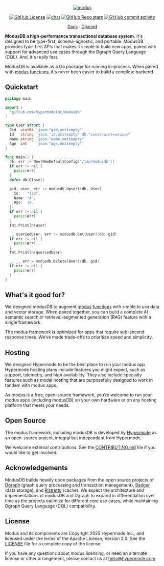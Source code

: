 <!-- markdownlint-disable first-line-heading -->
<div align="center">

[![modus](https://github.com/user-attachments/assets/1a6020bd-d041-4dd0-b4a9-ce01dc015b65)](https://github.com/hypermodeinc/modusdb)

[![GitHub License](https://img.shields.io/github/license/hypermodeinc/modusdb)](https://github.com/hypermodeinc/modusdb?tab=Apache-2.0-1-ov-file#readme)
[![chat](https://img.shields.io/discord/1267579648657850441)](https://discord.gg/NJQ4bJpffF)
[![GitHub Repo stars](https://img.shields.io/github/stars/hypermodeinc/modusdb)](https://github.com/hypermodeinc/modusdb/stargazers)
[![GitHub commit activity](https://img.shields.io/github/commit-activity/m/hypermodeinc/modusdb)](https://github.com/hypermodeinc/modusdb/commits/main/)

</div>

<p align="center">
   <a href="https://docs.hypermode.com/">Docs</a>
   <span> · </span>
   <a href="https://discord.com/invite/MAZgkhP6C6">Discord</a>
<p>

**ModusDB a high-performance transactional database system.** It's designed to be type-first,
schema-agnostic, and portable. ModusDB provides type-first APIs that makes it simple to build new
apps, paired with support for advanced use cases through the Dgraph Query Language (DQL). And, it's
really fast.

ModusDB is available as a Go package for running in-process. When paired with
[modus functions](https://github.com/hypermodeinc/modus), it's never been easier to build a complete
backend.

## Quickstart

```go
package main

import (
  "github.com/hypermodeinc/modusdb"
)

type User struct {
  Gid  uint64 `json:"gid,omitempty"`
  Id   string `json:"id,omitempty" db:"constraint=unique"`
  Name string `json:"name,omitempty"`
  Age  int    `json:"age,omitempty"`
}

func main() {
  db, err := New(NewDefaultConfig("/tmp/modusdb"))
  if err != nil {
    panic(err)
  }
  defer db.Close()

  gid, user, err := modusdb.Upsert(db, User{
    Id:   "123",
    Name: "A",
    Age:  10,
  })
  if err != nil {
    panic(err)
  }
  fmt.Println(user)

  _, queriedUser, err := modusdb.Get[User](db, gid)
  if err != nil {
    panic(err)
  }
  fmt.Println(queriedUser)

  _, _, err = modusdb.Delete[User](db, gid)
  if err != nil {
    panic(err)
  }
}
```

## What's it good for?

We designed modusDB to augment [modus functions](https://github.com/hypermodeinc/modus) with simple
to use data and vector storage. When paired together, you can build a complete AI semantic search or
retrieval-augmented generation (RAG) feature with a single framework.

The modus framework is optimized for apps that require sub-second response times. We’ve made
trade-offs to prioritize speed and simplicity.

## Hosting

We designed Hypermode to be the best place to run your modus app. Hypermode hosting plans include
features you might expect, such as support, telemetry, and high availability. They also include
specialty features such as model hosting that are purposefully designed to work in tandem with modus
apps.

As modus is a free, open-source framework, you’re welcome to run your modus apps (including modusDB)
on your own hardware or on any hosting platform that meets your needs.

## Open Source

The modus framework, including modusDB is developed by [Hypermode](https://hypermode.com/) as an
open-source project, integral but independent from Hypermode.

We welcome external contributions. See the [CONTRIBUTING.md](./CONTRIBUTING.md) file if you would
like to get involved.

## Acknowledgements

ModusDB builds heavily upon packages from the open source projects of [Dgraph](https://github.com/dgraph-io/dgraph) (graph query processing
and transaction management), [Badger](https://github.com/dgraph-io/badger) (data storage), and [Ristretto](https://github.com/dgraph-io/ristretto) (cache). We expect the
architecture and implementations of modusDB and Dgraph to expand in differentiation over time as the
projects optimize for different core use cases, while maintaining Dgraph Query Language (DQL)
compatibility.

## License

Modus and its components are Copyright 2025 Hypermode Inc., and licensed under the terms of the
Apache License, Version 2.0. See the [LICENSE](./LICENSE) file for a complete copy of the license.

If you have any questions about modus licensing, or need an alternate license or other arrangement,
please contact us at hello@hypermode.com.
